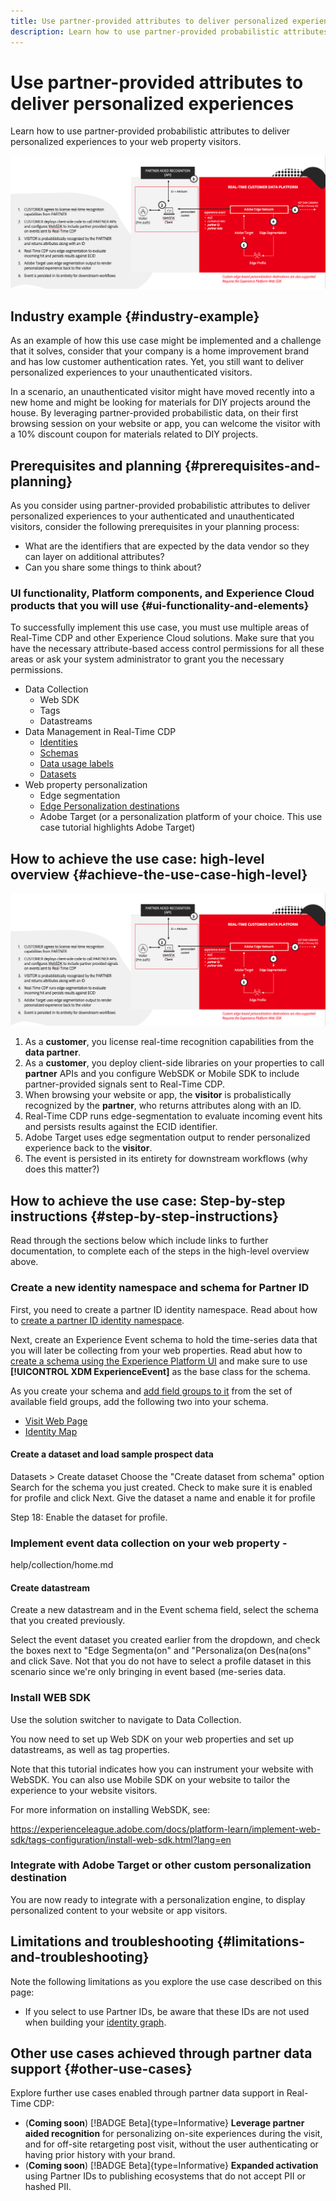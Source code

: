 ```yaml
---
title: Use partner-provided attributes to deliver personalized experiences
description: Learn how to use partner-provided probabilistic attributes to deliver personalized experiences to your visitors.
---
```

# Use partner-provided attributes to deliver personalized experiences 

Learn how to use partner-provided probabilistic attributes to deliver personalized experiences to your web property visitors.

![Use partner-provided probabilistic attributes to deliver personalized experiences to your visitors.](/help/rtcdp/assets/partner-data/onsite-personalization/onsite-personalization-steps.png)

## Industry example {#industry-example}

As an example of how this use case might be implemented and a challenge that it solves, consider that your company is a home improvement brand and has low customer authentication rates. Yet, you still want to deliver personalized experiences to your unauthenticated visitors. 

In a scenario, an unauthenticated visitor might have moved recently into a new home and might be looking for materials for DIY projects around the house. By leveraging partner-provided probabilistic data, on their first browsing session on your website or app, you can welcome the visitor with a 10% discount coupon for materials related to DIY projects.

## Prerequisites and planning {#prerequisites-and-planning}

As you consider using partner-provided probabilistic attributes to deliver personalized experiences to your authenticated and unauthenticated visitors, consider the following prerequisites in your planning process:

* What are the identifiers that are expected by the data vendor so they can layer on additional attributes?
* Can you share some things to think about?

### UI functionality, Platform components, and Experience Cloud products that you will use {#ui-functionality-and-elements}

To successfully implement this use case, you must use multiple areas of Real-Time CDP and other Experience Cloud solutions. Make sure that you have the necessary attribute-based access control permissions for all these areas or ask your system administrator to grant you the necessary permissions. 

* Data Collection
  * Web SDK
  * Tags
  * Datastreams
* Data Management in Real-Time CDP
  * [Identities](/help/identity-service/namespaces.md)
  * [Schemas](/help/xdm/home.md)
  * [Data usage labels](/help/data-governance/labels/overview.md)
  * [Datasets](/help/catalog/datasets/overview.md)
* Web property personalization
  * Edge segmentation
  * [Edge Personalization destinations](/help/destinations/home.md)
  * Adobe Target (or a personalization platform of your choice. This use case tutorial highlights Adobe Target)

## How to achieve the use case: high-level overview {#achieve-the-use-case-high-level}

![Use partner-provided probabilistic attributes to deliver personalized experiences to your visitors.](/help/rtcdp/assets/partner-data/onsite-personalization/onsite-personalization-steps.png)

1. As a **customer**, you license real-time recognition capabilities from the **data partner**.
2. As a **customer**, you deploy client-side libraries on your properties to call **partner** APIs and you configure WebSDK or Mobile SDK to include partner-provided signals sent to Real-Time CDP.
3. When browsing your website or app, the **visitor** is probalistically recognized by the **partner**, who returns attributes along with an ID.
4. Real-Time CDP runs edge-segmentation to evaluate incoming event hits and persists results against the ECID identifier.
5. Adobe Target uses edge segmentation output to render personalized experience back to the **visitor**.
6. The event is persisted in its entirety for downstream workflows (why does this matter?)

## How to achieve the use case: Step-by-step instructions {#step-by-step-instructions}

Read through the sections below which include links to further documentation, to complete each of the steps in the high-level overview above.

### Create a new identity namespace and schema for Partner ID

First, you need to create a partner ID identity namespace. Read about how to [create a partner ID identity namespace](/help/rtcdp/partner-data/prospecting.md#create-partner-id-namespace).

Next, create an Experience Event schema to hold the time-series data that you will later be collecting from your web properties. Read abut how to [create a schema using the Experience Platform UI](/help/xdm/ui/resources/schemas.md#create) and make sure to use **[!UICONTROL XDM ExperienceEvent]** as the base class for the schema. 

As you create your schema and [add field groups to it](/help/xdm/ui/resources/schemas.md#add-field-groups) from the set of available field groups, add the following two into your schema. 

* [Visit Web Page](/help/xdm/field-groups/event/web-details.md)
* [Identity Map](/help/xdm/field-groups/profile/identitymap.md)
 
#### Create a dataset and load sample prospect data

Datasets > Create dataset 
Choose the "Create dataset from schema" option
Search for the schema you just created. Check to make sure it is enabled for profile and click Next. 
Give the dataset a name and enable it for profile 
  
Step 18: Enable the dataset for profile. 

### Implement event data collection on your web property - 

help/collection/home.md

#### Create datastream

Create a new datastream and in the Event schema field, select the schema that you created previously. 

Select the event dataset you created earlier from the dropdown, and check the boxes 
next to "Edge Segmenta(on" and "Personaliza(on Des(na(ons" and click Save. Not that you do 
not have to select a profile dataset in this scenario since we're only bringing in event based 
(me-series data.

### Install WEB SDK 


Use the solution switcher to navigate to Data Collection.

You now need to set up Web SDK on your web properties and set up datastreams, as well as tag properties. 

Note that this tutorial indicates how you can instrument your website with WebSDK. You can also use Mobile SDK on your website to tailor the experience to your website visitors.

For more information on installing WebSDK, see:

https://experienceleague.adobe.com/docs/platform-learn/implement-web-sdk/tags-configuration/install-web-sdk.html?lang=en



### Integrate with Adobe Target or other custom personalization destination

You are now ready to integrate with a personalization engine, to display personalized content to your website or app visitors. 

## Limitations and troubleshooting {#limitations-and-troubleshooting}

Note the following limitations as you explore the use case described on this page:

* If you select to use Partner IDs, be aware that these IDs are not used when building your [identity graph](/help/identity-service/ui/identity-graph-viewer.md). 

## Other use cases achieved through partner data support {#other-use-cases}

Explore further use cases enabled through partner data support in Real-Time CDP:

* (**Coming soon**) [!BADGE Beta]{type=Informative} **Leverage partner aided recognition** for personalizing on-site experiences during the visit, and for off-site retargeting post visit, without the user authenticating or having prior history with your brand.
* (**Coming soon**) [!BADGE Beta]{type=Informative} **Expanded activation** using Partner IDs to publishing ecosystems that do not accept PII or hashed PII.